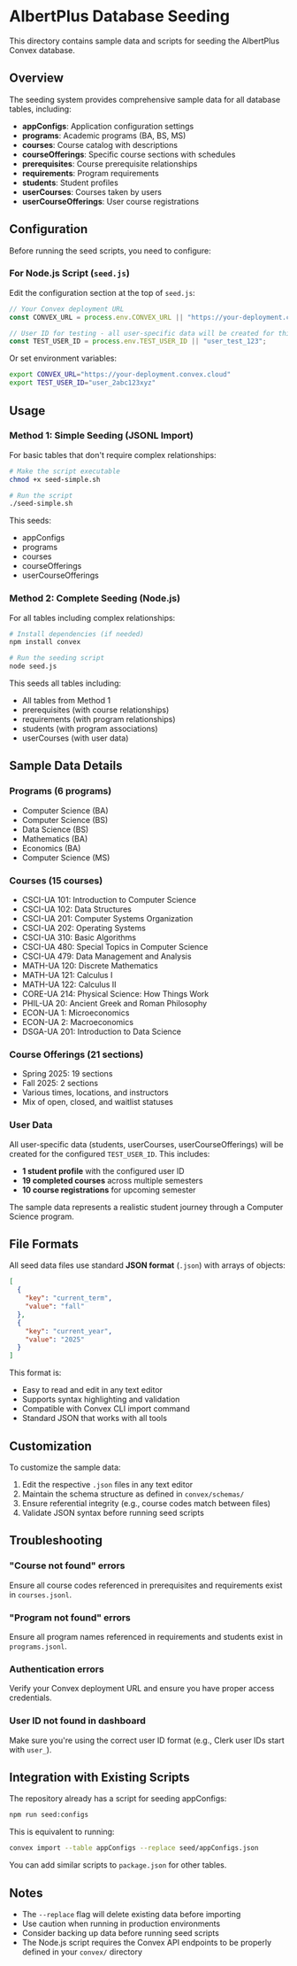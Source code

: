 # AlbertPlus Database Seeding

This directory contains sample data and scripts for seeding the AlbertPlus Convex database.

## Overview

The seeding system provides comprehensive sample data for all database tables, including:

- **appConfigs**: Application configuration settings
- **programs**: Academic programs (BA, BS, MS)
- **courses**: Course catalog with descriptions
- **courseOfferings**: Specific course sections with schedules
- **prerequisites**: Course prerequisite relationships
- **requirements**: Program requirements
- **students**: Student profiles
- **userCourses**: Courses taken by users
- **userCourseOfferings**: User course registrations

## Configuration

Before running the seed scripts, you need to configure:

### For Node.js Script (`seed.js`)

Edit the configuration section at the top of `seed.js`:

```javascript
// Your Convex deployment URL
const CONVEX_URL = process.env.CONVEX_URL || "https://your-deployment.convex.cloud";

// User ID for testing - all user-specific data will be created for this user
const TEST_USER_ID = process.env.TEST_USER_ID || "user_test_123";
```

Or set environment variables:

```bash
export CONVEX_URL="https://your-deployment.convex.cloud"
export TEST_USER_ID="user_2abc123xyz"
```

## Usage

### Method 1: Simple Seeding (JSONL Import)

For basic tables that don't require complex relationships:

```bash
# Make the script executable
chmod +x seed-simple.sh

# Run the script
./seed-simple.sh
```

This seeds:
- appConfigs
- programs
- courses
- courseOfferings
- userCourseOfferings

### Method 2: Complete Seeding (Node.js)

For all tables including complex relationships:

```bash
# Install dependencies (if needed)
npm install convex

# Run the seeding script
node seed.js
```

This seeds all tables including:
- All tables from Method 1
- prerequisites (with course relationships)
- requirements (with program relationships)
- students (with program associations)
- userCourses (with user data)

## Sample Data Details

### Programs (6 programs)
- Computer Science (BA)
- Computer Science (BS)
- Data Science (BS)
- Mathematics (BA)
- Economics (BA)
- Computer Science (MS)

### Courses (15 courses)
- CSCI-UA 101: Introduction to Computer Science
- CSCI-UA 102: Data Structures
- CSCI-UA 201: Computer Systems Organization
- CSCI-UA 202: Operating Systems
- CSCI-UA 310: Basic Algorithms
- CSCI-UA 480: Special Topics in Computer Science
- CSCI-UA 479: Data Management and Analysis
- MATH-UA 120: Discrete Mathematics
- MATH-UA 121: Calculus I
- MATH-UA 122: Calculus II
- CORE-UA 214: Physical Science: How Things Work
- PHIL-UA 20: Ancient Greek and Roman Philosophy
- ECON-UA 1: Microeconomics
- ECON-UA 2: Macroeconomics
- DSGA-UA 201: Introduction to Data Science

### Course Offerings (21 sections)
- Spring 2025: 19 sections
- Fall 2025: 2 sections
- Various times, locations, and instructors
- Mix of open, closed, and waitlist statuses

### User Data

All user-specific data (students, userCourses, userCourseOfferings) will be created for the configured `TEST_USER_ID`. This includes:

- **1 student profile** with the configured user ID
- **19 completed courses** across multiple semesters
- **10 course registrations** for upcoming semester

The sample data represents a realistic student journey through a Computer Science program.

## File Formats

All seed data files use standard **JSON format** (`.json`) with arrays of objects:

```json
[
  {
    "key": "current_term",
    "value": "fall"
  },
  {
    "key": "current_year",
    "value": "2025"
  }
]
```

This format is:
- Easy to read and edit in any text editor
- Supports syntax highlighting and validation
- Compatible with Convex CLI import command
- Standard JSON that works with all tools

## Customization

To customize the sample data:

1. Edit the respective `.json` files in any text editor
2. Maintain the schema structure as defined in `convex/schemas/`
3. Ensure referential integrity (e.g., course codes match between files)
4. Validate JSON syntax before running seed scripts

## Troubleshooting

### "Course not found" errors
Ensure all course codes referenced in prerequisites and requirements exist in `courses.jsonl`.

### "Program not found" errors
Ensure all program names referenced in requirements and students exist in `programs.jsonl`.

### Authentication errors
Verify your Convex deployment URL and ensure you have proper access credentials.

### User ID not found in dashboard
Make sure you're using the correct user ID format (e.g., Clerk user IDs start with `user_`).

## Integration with Existing Scripts

The repository already has a script for seeding appConfigs:

```bash
npm run seed:configs
```

This is equivalent to running:

```bash
convex import --table appConfigs --replace seed/appConfigs.json
```

You can add similar scripts to `package.json` for other tables.

## Notes

- The `--replace` flag will delete existing data before importing
- Use caution when running in production environments
- Consider backing up data before running seed scripts
- The Node.js script requires the Convex API endpoints to be properly defined in your `convex/` directory
